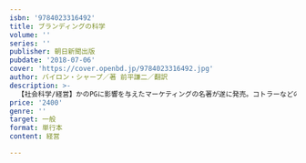 ```yaml
---
isbn: '9784023316492'
title: ブランディングの科学
volume: ''
series: ''
publisher: 朝日新聞出版
pubdate: '2018-07-06'
cover: 'https://cover.openbd.jp/9784023316492.jpg'
author: バイロン・シャープ／著 前平謙二／翻訳
description: >-
  【社会科学/経営】かのPGに影響を与えたマーケティングの名著が遂に発売。コトラーなどのマーケティング主流派に異論を唱え、新しい視点からマーケティングやブランドの育成方法を提案する。コトラーを超える最新マーケティングの神髄。
price: '2400'
genre: ''
target: 一般
format: 単行本
content: 経営

---
```

